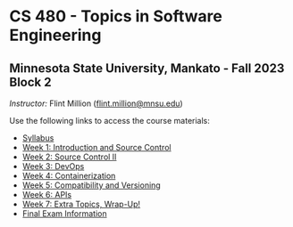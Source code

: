 # CS 480 - Topics in Software Engineering

## Minnesota State University, Mankato - Fall 2023 Block 2

*Instructor:* Flint Million ([flint.million@mnsu.edu](mailto:flint.million@mnsu.edu))

Use the following links to access the course materials:

* [Syllabus](SYLLABUS.md)
* [Week 1: Introduction and Source Control](week1/README.md)
* [Week 2: Source Control II](week2/README.md)
* [Week 3: DevOps](week3/README.md)
* [Week 4: Containerization](week4/README.md)
* [Week 5: Compatibility and Versioning](week5/README.md)
* [Week 6: APIs](week6/README.md)
* [Week 7: Extra Topics, Wrap-Up!](week7/README.md)
* [Final Exam Information](FINAL.md)